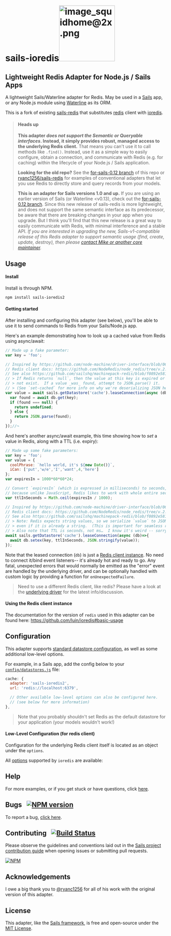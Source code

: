 <h1><span>sails-ioredis</span><img width="175" alt="image_squidhome@2x.png" src="http://i.imgur.com/RIvu9.png"/></h1>

<h2>Lightweight Redis Adapter for Node.js / Sails Apps</h2>

A lightweight Sails/Waterline adapter for Redis. May be used in a [Sails](http://sailsjs.com) app, or any Node.js module using [Waterline](http://waterlinejs.org) as its ORM.

This is a fork of existing [sails-redis](https://github.com/balderdashy/sails-redis) that substitutes [redis](https://www.npmjs.com/package/redis) client with [ioredis](https://www.npmjs.com/package/ioredis).

> #### Heads up
> **This adapter _does not support the Semantic or Queryable interfaces_.  Instead, it simply provides robust, managed access to the underlying Redis client.**  That means you can't use it to call methods like `.find()`.  Instead, use it as a simple way to easily configure, obtain a connection, and communicate with Redis (e.g. for caching) within the lifecycle of your Node.js / Sails application.
>
> **Looking for the old repo?**  See the [for-sails-0.12 branch](https://github.com/balderdashy/sails-redis/tree/for-sails-0.12) of this repo or [ryanc1256/sails-redis](https://github.com/ryanc1256/sails-redis) for examples of conventional adapters that let you use Redis to directly store and query records from your models.
>
> **This is an adapter for Sails versions 1.0 and up.**  If you are using an earlier version of Sails (or Waterline &lt;v0.13), check out the [for-sails-0.12 branch](https://github.com/balderdashy/sails-redis/tree/for-sails-0.12).  Since this new release of sails-redis is more lightweight, and does not support the same semantic interface as its predecessor, be aware that there are breaking changes in your app when you upgrade.  But I think you'll find that this new release is a great way to easily communicate with Redis, with minimal interference and a stable API.
> _If you are interested in upgrading the new, Sails-v1-compatible release of this Redis adapter to support semantic usage (find, create, update, destroy), then please [contact Mike or another core maintainer](http://sailsjs.com/contact)._


## Usage

#### Install

Install is through NPM.

```bash
npm install sails-ioredis2
```

#### Getting started

After installing and configuring this adapter (see below), you'll be able to use it to send commands to Redis from your Sails/Node.js app.

Here's an example demonstrating how to look up a cached value from Redis using async/await:

```javascript
// Made up a fake parameter:
var key = 'foo';

// Inspired by https://github.com/node-machine/driver-interface/blob/06776813ff3a29cfa80c0011f3affa07bbc28698/layers/cache/get-cached-value.js
// Redis client docs: https://github.com/NodeRedis/node_redis/tree/v.2.8.0#sending-commands
// See also https://github.com/sailshq/machinepack-redis/blob/f0892e581286eac24757532513387162396356f7/machines/get-cached-value.js#L79-L94
// > If Redis returns `null`, then the value at this key is expired or does
// > not exist.  If a value _was_ found, attempt to JSON.parse() it.
// > (See `set-cached` for more info on why we're deserializing JSON here.)
var value = await sails.getDatastore('cache').leaseConnection(async (db)=>{
  var found = await db.get(key);
  if (found === null) {
    return undefined;
  } else {
    return JSON.parse(found);
  }
});//¬
```

And here's another async/await example, this time showing how to _set_ a value in Redis, along with a TTL (i.e. expiry):

```javascript
// Made up some fake parameters:
var key = 'foo';
var value = {
  coolPhrase: `hello world, it's ${new Date()}`,
  iCan: ['put','w/e','I','want',4,'here']
};
var expiresIn = 1000*60*60*24;

// Convert `expiresIn` (which is expressed in milliseconds) to seconds,
// because unlike JavaScript, Redis likes to work with whole entire seconds.
var ttlInSeconds = Math.ceil(expiresIn / 1000);

// Inspired by https://github.com/node-machine/driver-interface/blob/06776813ff3a29cfa80c0011f3affa07bbc28698/layers/cache/cache-value.js
// Redis client docs: https://github.com/NodeRedis/node_redis/tree/v.2.8.0#sending-commands
// See also https://github.com/sailshq/machinepack-redis/blob/f0892e581286eac24757532513387162396356f7/machines/cache-value.js#L86-L107
// > Note: Redis expects string values, so we serialize `value` to JSON…
// > even if it is already a string.  (This is important for seamless reversibility.)
// > Also note that TTL is seconds, not ms…  I know it's weird -- sorry!
await sails.getDatastore('cache').leaseConnection(async (db)=>{
  await db.setex(key, ttlInSeconds, JSON.stringify(value));
});
```

Note that the leased connection (`db`) is just a [Redis client instance](https://www.npmjs.com/package/ioredis).  No need to connect it/bind event listeners-- it's already hot and ready to go.  Any fatal, unexpected errors that would normally be emitted as the "error" event are handled by the underlying driver, and can be optionally handled with custom logic by providing a function for `onUnexpectedFailure`.

> Need to use a different Redis client, like redis?  Please have a look at the [underlying driver](https://www.npmjs.com/package/machinepack-ioredis) for the latest info/discussion.

#### Using the Redis client instance

The documentation for the version of `redis` used in this adapter can be found here:
https://github.com/luin/ioredis#basic-usage

## Configuration

This adapter supports [standard datastore configuration](http://sailsjs.com/documentation/reference/configuration/sails-config-datastores), as well as some additional low-level options.

For example, in a Sails app, add the config below to your [`config/datastores.js`](http://sailsjs.com/anatomy/config/datastores-js) file:

```javascript
cache: {
  adapter: 'sails-ioredis2',
  url: 'redis://localhost:6379',

  // Other available low-level options can also be configured here.
  // (see below for more information)
},
```

> Note that you probably shouldn't set Redis as the default datastore for your application (your models wouldn't work!)


#### Low-Level Configuration (for redis client)

Configuration for the underlying Redis client itself is located as an object under the `options`.  

All [options](https://github.com/luin/ioredis/blob/master/API.md#new-redisport-host-options) supported by `ioredis` are available:

## Help

For more examples, or if you get stuck or have questions, click [here](http://sailsjs.com/support).


## Bugs &nbsp; [![NPM version](https://badge.fury.io/js/sails-redis.svg)](http://npmjs.com/package/sails-redis)

To report a bug, [click here](http://sailsjs.com/bugs).


## Contributing &nbsp; [![Build Status](https://travis-ci.org/balderdashy/sails-redis.svg?branch=master)](https://travis-ci.org/balderdashy/sails-redis)

Please observe the guidelines and conventions laid out in the [Sails project contribution guide](http://sailsjs.com/contribute) when opening issues or submitting pull requests.

[![NPM](https://nodei.co/npm/sails-ioredis2.png?downloads=true)](http://npmjs.com/package/sails-ioredis2)


## Acknowledgements

I owe a big thank you to [@ryanc1256](https://github.com/ryanc1256) for all of his work with the original version of this adapter.

## License

This adapter, like the [Sails framework](http://sailsjs.com), is free and open-source under the [MIT License](http://sailsjs.com/license).

